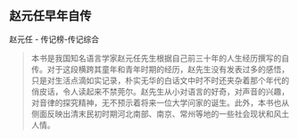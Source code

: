 ## 赵元任早年自传

赵元任  -  传记榜-传记综合

> 本书是我国知名语言学家赵元任先生根据自己前三十年的人生经历撰写的自传。对于这段横跨其童年和青年时期的经历，赵先生没有发表过多的感悟，只是对生活点滴如实记录，朴实无华的白话文中时不时还夹杂着那个年代的俏皮话，令人读起来不禁莞尔。赵先生从小对语言的好奇，对声音的兴趣，对音律的探究精神，无不预示着将来一位大学问家的诞生。此外，本书也从侧面反映出清末民初时期河北南部、南京、常州等地的一些社会现状和风土人情。
